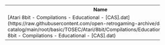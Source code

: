 <table>
<tr><th>Name</th><th>Size</th></tr>
<tr><td>[Atari 8bit - Compilations - Educational - [CAS].dat](https://raw.githubusercontent.com/open-retrogaming-archive/dat-catalog/main/root/basic/TOSEC/Atari/8bit/Compilations/Educational/[CAS]/Atari 8bit - Compilations - Educational - [CAS].dat)</td><td>3687</td></tr>
</table>
